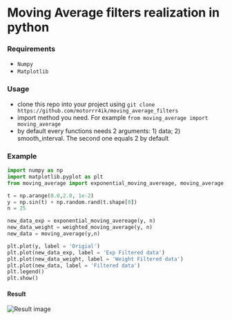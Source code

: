 # Moving Average filters realization in python
### Requirements
* `Numpy`
* `Matplotlib`
### Usage 
* clone this repo into your project using `git clone https://github.com/motorrr4ik/moving_average_filters` 
* import method you need. For example `from moving_average import moving_average`
* by default every functions needs 2 arguments: 1) data; 2) smooth_interval. The second one equals 2 by default
### Example 
```python
import numpy as np
import matplotlib.pyplot as plt
from moving_average import exponential_moving_avereage, moving_average, weighted_moving_average

t = np.arange(0.0,2.0, 1e-2)
y = np.sin(t) + np.random.rand(t.shape[0])
n = 25

new_data_exp = exponential_moving_avereage(y, n)
new_data_weight = weighted_moving_average(y, n)
new_data = moving_average(y,n)

plt.plot(y, label = 'Origial')
plt.plot(new_data_exp, label = 'Exp Filtered data')
plt.plot(new_data_weight, label = 'Weight Filtered data')
plt.plot(new_data, label = 'Filtered data')
plt.legend()
plt.show()
```
#### Result
![Result image](https://i.yapx.ru/O6Jqe.png)
